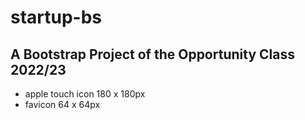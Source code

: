 # startup-bs
A Bootstrap Project of the Opportunity Class 2022/23
-----
* apple touch icon 180 x 180px
* favicon 64 x 64px
